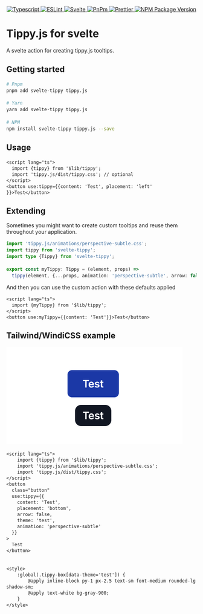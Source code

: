 <p align="center">
  <a href="https://www.typescriptlang.org" _target="blank">
    <img
      alt="Typescript"
      src="https://img.shields.io/badge/Typescript-%23007ACC.svg?style=flat&logo=typescript&logoColor=white"
    />
  </a>
  <a href="https://eslint.org/ _target="blank"">
    <img
      alt="ESLint"
      src="https://img.shields.io/badge/ESLint-4B3263?style=flat&logo=eslint&logoColor=white"
    />
  </a>
  <a href="https://svelte.dev" _target="blank">
    <img
      alt="Svelte"
      src="https://img.shields.io/badge/Svelte-%23f1413d.svg?style=flat&logo=svelte&logoColor=white"
    />
  </a>
  <a href="https://pnpm.io" _target="blank">
    <img
      alt="PnPm"
      src="https://img.shields.io/badge/Pnpm-%23f69220.svg?style=flat&logo=pnpm&logoColor=white"
    />
  </a>
  <a href="https://prettier.io/" _target="blank">
    <img
      alt="Prettier"
      src="https://img.shields.io/badge/Prettier-%23f7b93e?style=flat&logo=prettier&logoColor=black"
    />
  </a>
  <a href="https://www.npmjs.com/package/svelte-tippy" _target="blank">
    <img
      alt="NPM Package Version"
      src="https://img.shields.io/npm/v/svelte-tippy?color=%23CB3837&label=NPM&logo=npm&logoColor=%23ffffff"
    />
  </a>
</p>

# Tippy.js for svelte

A svelte action for creating tippy.js tooltips.

## Getting started

```zsh
# Pnpm
pnpm add svelte-tippy tippy.js

# Yarn
yarn add svelte-tippy tippy.js

# NPM
npm install svelte-tippy tippy.js --save
```

## Usage

```svelte
<script lang="ts">
  import {tippy} from '$lib/tippy';
  import 'tippy.js/dist/tippy.css'; // optional
</script>
<button use:tippy={{content: 'Test', placement: 'left' }}>Test</button>
```

## Extending

Sometimes you might want to create custom tooltips and reuse them throughout your application.

```typescript
import 'tippy.js/animations/perspective-subtle.css';
import tippy from 'svelte-tippy';
import type {Tippy} from 'svelte-tippy';

export const myTippy: Tippy = (element, props) =>
  tippy(element, {...props, animation: 'perspective-subtle', arrow: false});
```

And then you can use the custom action with these defaults applied

```svelte
<script lang="ts">
  import {myTippy} from '$lib/tippy';
</script>
<button use:myTippy={{content: 'Test'}}>Test</button>
```

## Tailwind/WindiCSS example

![TailwindCSS Demo](images/demo.png)

```svelte
<script lang="ts">
	import {tippy} from '$lib/tippy';
	import 'tippy.js/animations/perspective-subtle.css';
	import 'tippy.js/dist/tippy.css';
</script>
<button
  class="button"
  use:tippy={{
    content: 'Test',
    placement: 'bottom',
    arrow: false,
    theme: 'test',
    animation: 'perspective-subtle'
  }}
>
  Test
</button>


<style>
	:global(.tippy-box[data-theme='test']) {
		@apply inline-block py-1 px-2.5 text-sm font-medium rounded-lg shadow-sm;
		@apply text-white bg-gray-900;
	}
</style>
```
